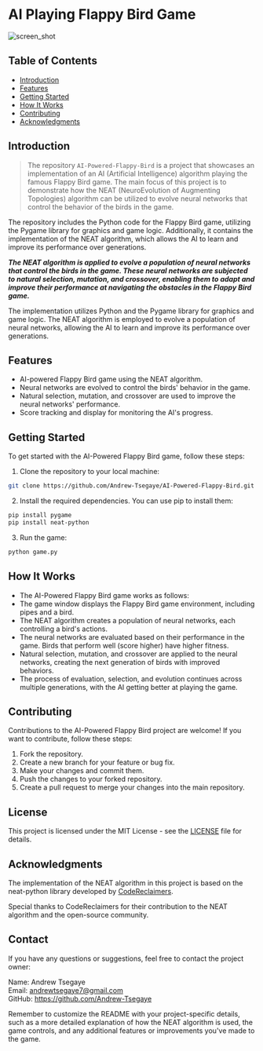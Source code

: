 # AI Playing Flappy Bird Game

![screen_shot](https://i.imgur.com/d9EuO7f.jpg)

## Table of Contents

- [Introduction](#Introduction)
- [Features](#Features)
- [Getting Started](#Getting-Started)
- [How It Works](#How-It-Works)
- [Contributing](#Contributing)
- [Acknowledgments](#Acknowledgments)

## Introduction

> The repository `AI-Powered-Flappy-Bird` is a project that showcases an implementation of an AI (Artificial Intelligence) algorithm playing the famous Flappy Bird game. The main focus of this project is to demonstrate how the NEAT (NeuroEvolution of Augmenting Topologies) algorithm can be utilized to evolve neural networks that control the behavior of the birds in the game.

The repository includes the Python code for the Flappy Bird game, utilizing the Pygame library for graphics and game logic. Additionally, it contains the implementation of the NEAT algorithm, which allows the AI to learn and improve its performance over generations.

***The NEAT algorithm is applied to evolve a population of neural networks that control the birds in the game. These neural networks are subjected to natural selection, mutation, and crossover, enabling them to adapt and improve their performance at navigating the obstacles in the Flappy Bird game.***

The implementation utilizes Python and the Pygame library for graphics and game logic. The NEAT algorithm is employed to evolve a population of neural networks, allowing the AI to learn and improve its performance over generations.

## Features

- AI-powered Flappy Bird game using the NEAT algorithm.
- Neural networks are evolved to control the birds' behavior in the game.
- Natural selection, mutation, and crossover are used to improve the neural networks' performance.
- Score tracking and display for monitoring the AI's progress.

## Getting Started

To get started with the AI-Powered Flappy Bird game, follow these steps:

1. Clone the repository to your local machine:

```bash
git clone https://github.com/Andrew-Tsegaye/AI-Powered-Flappy-Bird.git
```
2. Install the required dependencies. You can use pip to install them:
```bash
pip install pygame
pip install neat-python
```
3. Run the game:
```bash
python game.py
```

## How It Works
- The AI-Powered Flappy Bird game works as follows:
- The game window displays the Flappy Bird game environment, including pipes and a bird.
- The NEAT algorithm creates a population of neural networks, each controlling a bird's actions.
- The neural networks are evaluated based on their performance in the game. Birds that perform well (score higher) have higher fitness.
- Natural selection, mutation, and crossover are applied to the neural networks, creating the next generation of birds with improved behaviors.
- The process of evaluation, selection, and evolution continues across multiple generations, with the AI getting better at playing the game.

## Contributing
Contributions to the AI-Powered Flappy Bird project are welcome! If you want to contribute, follow these steps:

1. Fork the repository.
2. Create a new branch for your feature or bug fix.
3. Make your changes and commit them.
4. Push the changes to your forked repository.
5. Create a pull request to merge your changes into the main repository.

## License
This project is licensed under the MIT License - see the [LICENSE](LICENSE) file for details.

## Acknowledgments
The implementation of the NEAT algorithm in this project is based on the neat-python library developed by [CodeReclaimers](https://github.com/CodeReclaimers/neat-python).

Special thanks to CodeReclaimers for their contribution to the NEAT algorithm and the open-source community.

## Contact
If you have any questions or suggestions, feel free to contact the project owner:

Name: Andrew Tsegaye <br/>
Email: andrewtsegaye7@gmail.com <br/>
GitHub: https://github.com/Andrew-Tsegaye <br/>

Remember to customize the README with your project-specific details, such as a more detailed explanation of how the NEAT algorithm is used, the game controls, and any additional features or improvements you've made to the game.
